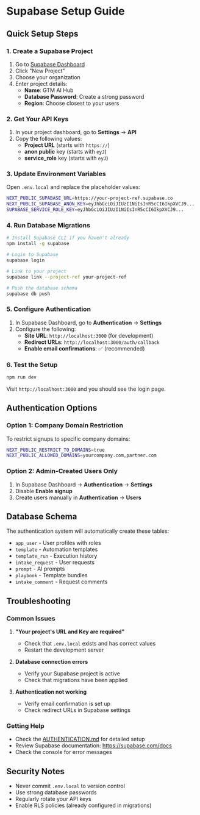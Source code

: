 # Supabase Setup Guide

## Quick Setup Steps

### 1. Create a Supabase Project

1. Go to [Supabase Dashboard](https://supabase.com/dashboard)
2. Click "New Project"
3. Choose your organization
4. Enter project details:
   - **Name**: GTM AI Hub
   - **Database Password**: Create a strong password
   - **Region**: Choose closest to your users

### 2. Get Your API Keys

1. In your project dashboard, go to **Settings** → **API**
2. Copy the following values:
   - **Project URL** (starts with `https://`)
   - **anon public** key (starts with `eyJ`)
   - **service_role** key (starts with `eyJ`)

### 3. Update Environment Variables

Open `.env.local` and replace the placeholder values:

```bash
NEXT_PUBLIC_SUPABASE_URL=https://your-project-ref.supabase.co
NEXT_PUBLIC_SUPABASE_ANON_KEY=eyJhbGciOiJIUzI1NiIsInR5cCI6IkpXVCJ9...
SUPABASE_SERVICE_ROLE_KEY=eyJhbGciOiJIUzI1NiIsInR5cCI6IkpXVCJ9...
```

### 4. Run Database Migrations

```bash
# Install Supabase CLI if you haven't already
npm install -g supabase

# Login to Supabase
supabase login

# Link to your project
supabase link --project-ref your-project-ref

# Push the database schema
supabase db push
```

### 5. Configure Authentication

1. In Supabase Dashboard, go to **Authentication** → **Settings**
2. Configure the following:
   - **Site URL**: `http://localhost:3000` (for development)
   - **Redirect URLs**: `http://localhost:3000/auth/callback`
   - **Enable email confirmations**: ✅ (recommended)

### 6. Test the Setup

```bash
npm run dev
```

Visit `http://localhost:3000` and you should see the login page.

## Authentication Options

### Option 1: Company Domain Restriction

To restrict signups to specific company domains:

```bash
NEXT_PUBLIC_RESTRICT_TO_DOMAINS=true
NEXT_PUBLIC_ALLOWED_DOMAINS=yourcompany.com,partner.com
```

### Option 2: Admin-Created Users Only

1. In Supabase Dashboard → **Authentication** → **Settings**
2. Disable **Enable signup**
3. Create users manually in **Authentication** → **Users**

## Database Schema

The authentication system will automatically create these tables:

- `app_user` - User profiles with roles
- `template` - Automation templates
- `template_run` - Execution history
- `intake_request` - User requests
- `prompt` - AI prompts
- `playbook` - Template bundles
- `intake_comment` - Request comments

## Troubleshooting

### Common Issues

1. **"Your project's URL and Key are required"**
   - Check that `.env.local` exists and has correct values
   - Restart the development server

2. **Database connection errors**
   - Verify your Supabase project is active
   - Check that migrations have been applied

3. **Authentication not working**
   - Verify email confirmation is set up
   - Check redirect URLs in Supabase settings

### Getting Help

- Check the [AUTHENTICATION.md](./AUTHENTICATION.md) for detailed setup
- Review Supabase documentation: https://supabase.com/docs
- Check the console for error messages

## Security Notes

- Never commit `.env.local` to version control
- Use strong database passwords
- Regularly rotate your API keys
- Enable RLS policies (already configured in migrations)

